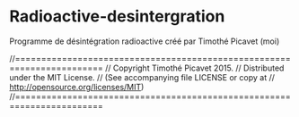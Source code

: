 # Radioactive-desintergration
Programme de désintégration radioactive créé par Timothé Picavet (moi)

//=======================================================================
// Copyright Timothé Picavet 2015.
// Distributed under the MIT License.
// (See accompanying file LICENSE or copy at
//  http://opensource.org/licenses/MIT)
//=======================================================================
